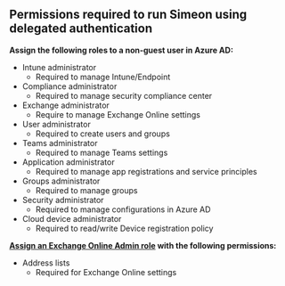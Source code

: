 ## Permissions required to run Simeon using delegated authentication

**Assign the following roles to a non-guest user in Azure AD:**
* Intune administrator
  * Required to manage Intune/Endpoint
* Compliance administrator 
  * Required to manage security compliance center
* Exchange administrator
  * Require to manage Exchange Online settings
* User administrator
  * Required to create users and groups
* Teams administrator
  * Required to manage Teams settings
* Application administrator
  * Required to manage app registrations and service principles 
* Groups administrator
  * Required to manage groups
* Security administrator
  * Required to manage configurations in Azure AD
* Cloud device administrator
  * Required to read/write Device registration policy 

**[Assign an Exchange Online Admin role](https://admin.exchange.microsoft.com/#/adminRoles/addRoleGroup) with the following permissions:**
* Address lists
  * Required for Exchange Online settings
